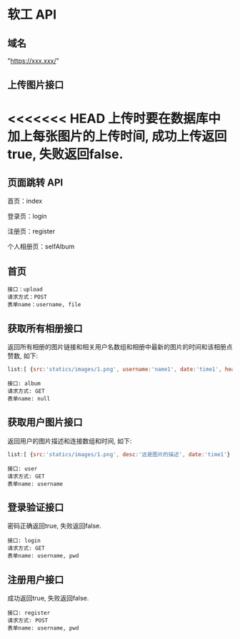 # 软工 API

## 域名

"https://xxx.xxx/"

## 上传图片接口

<<<<<<< HEAD
上传时要在数据库中加上每张图片的上传时间, 成功上传返回true, 失败返回false.
=======
## 页面跳转 API

首页：index

登录页：login

注册页：register

个人相册页：selfAlbum

## 首页
```text
接口：upload
请求方式：POST
表单name：username, file
```

## 获取所有相册接口

返回所有相册的图片链接和相关用户名数组和相册中最新的图片的时间和该相册点赞数, 如下:

```js
list:[ {src:'statics/images/1.png', username:'name1', date:'time1', heat:'num'} ...{...}]
```

```text
接口: album
请求方式: GET
表单name: null
```

## 获取用户图片接口

返回用户的图片描述和连接数组和时间, 如下:

```js
list:[ {src:'statics/images/1.png', desc:'这是图片的描述', date:'time1'} ...{...}]
```

```text
接口: user
请求方式: GET
表单name: username
```

## 登录验证接口

密码正确返回true, 失败返回false.

```text
接口: login
请求方式: GET
表单name: username, pwd
```

## 注册用户接口

成功返回true, 失败返回false.

```text
接口: register
请求方式: POST
表单name: username, pwd
```
